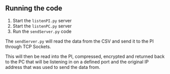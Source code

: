 ## Running the code
1. Start the `listenPI.py` server
2. Start the `listenPC.py` server
3. Run the `sendServer.py` code

The `sendServer.py` will read the data from the CSV and send it to the PI through TCP Sockets. 

This will then be read into the PI, compressed, encrypted and returned back to the PC that will be listening in on a defined port and the original IP address that was used to send the data from.